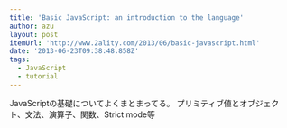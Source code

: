 ```yaml
---
title: 'Basic JavaScript: an introduction to the language'
author: azu
layout: post
itemUrl: 'http://www.2ality.com/2013/06/basic-javascript.html'
date: '2013-06-23T09:38:48.858Z'
tags:
  - JavaScript
  - tutorial
---
```

JavaScriptの基礎についてよくまとまってる。
プリミティブ値とオブジェクト、文法、演算子、関数、Strict mode等
